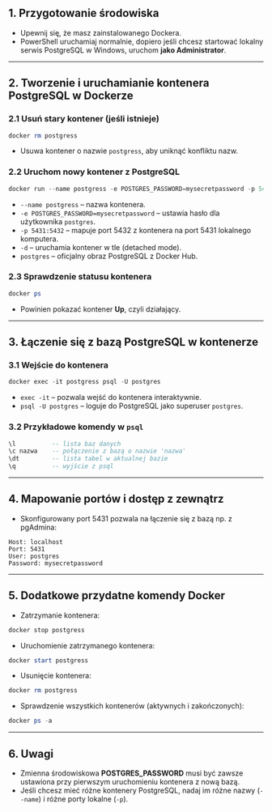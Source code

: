 ## 1. Przygotowanie środowiska

- Upewnij się, że masz zainstalowanego Dockera.
- PowerShell uruchamiaj normalnie, dopiero jeśli chcesz startować lokalny serwis PostgreSQL w Windows, uruchom **jako Administrator**.

---

## 2. Tworzenie i uruchamianie kontenera PostgreSQL w Dockerze

### 2.1 Usuń stary kontener (jeśli istnieje)

```powershell
docker rm postgress
```

- Usuwa kontener o nazwie `postgress`, aby uniknąć konfliktu nazw.

### 2.2 Uruchom nowy kontener z PostgreSQL

```powershell
docker run --name postgress -e POSTGRES_PASSWORD=mysecretpassword -p 5431:5432 -d postgres
```

- `--name postgress` – nazwa kontenera.
- `-e POSTGRES_PASSWORD=mysecretpassword` – ustawia hasło dla użytkownika `postgres`.
- `-p 5431:5432` – mapuje port 5432 z kontenera na port 5431 lokalnego komputera.
- `-d` – uruchamia kontener w tle (detached mode).
- `postgres` – oficjalny obraz PostgreSQL z Docker Hub.

### 2.3 Sprawdzenie statusu kontenera

```powershell
docker ps
```

- Powinien pokazać kontener **Up**, czyli działający.

---

## 3. Łączenie się z bazą PostgreSQL w kontenerze

### 3.1 Wejście do kontenera

```powershell
docker exec -it postgress psql -U postgres
```

- `exec -it` – pozwala wejść do kontenera interaktywnie.
- `psql -U postgres` – loguje do PostgreSQL jako superuser `postgres`.

### 3.2 Przykładowe komendy w `psql`

```sql
\l          -- lista baz danych
\c nazwa    -- połączenie z bazą o nazwie 'nazwa'
\dt         -- lista tabel w aktualnej bazie
\q          -- wyjście z psql
```

---

## 4. Mapowanie portów i dostęp z zewnątrz

- Skonfigurowany port 5431 pozwala na łączenie się z bazą np. z pgAdmina:

```
Host: localhost
Port: 5431
User: postgres
Password: mysecretpassword
```

---

## 5. Dodatkowe przydatne komendy Docker

- Zatrzymanie kontenera:

```powershell
docker stop postgress
```

- Uruchomienie zatrzymanego kontenera:

```powershell
docker start postgress
```

- Usunięcie kontenera:

```powershell
docker rm postgress
```

- Sprawdzenie wszystkich kontenerów (aktywnych i zakończonych):

```powershell
docker ps -a
```

---

## 6. Uwagi

- Zmienna środowiskowa **POSTGRES_PASSWORD** musi być zawsze ustawiona przy pierwszym uruchomieniu kontenera z nową bazą.
- Jeśli chcesz mieć różne kontenery PostgreSQL, nadaj im różne nazwy (`--name`) i różne porty lokalne (`-p`).
